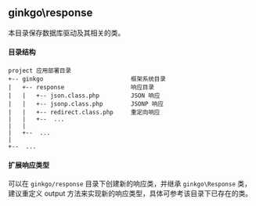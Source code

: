 ## ginkgo\response

本目录保存数据库驱动及其相关的类。

#### 目录结构

```
project 应用部署目录
+-- ginkgo                         框架系统目录
|   +-- response                   响应目录
|   |   +-- json.class.php         JSON 响应
|   |   +-- jsonp.class.php        JSONP 响应
|   |   +-- redirect.class.php     重定向响应
|   |   +--  ...
|   |
|   +--  ...
|
+--  ...
```

#### 扩展响应类型

可以在 `ginkgo/response` 目录下创建新的响应类，并继承 `ginkgo\Response` 类，建议重定义 output 方法来实现新的响应类型，具体可参考该目录下已存在的类。
